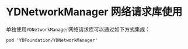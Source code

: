 # YDNetworkManager 网络请求库使用

单独使用`YDNetworkManager`网络请求库可以通过如下方式集成：

``` cocoapods
pod 'YDFoundation/YDNetworkManager'
```